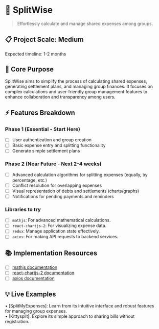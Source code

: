 # 🎯 SplitWise
> Effortlessly calculate and manage shared expenses among groups.

## 📋 Project Scale: Medium
Expected timeline: 1-2 months

## 🎯 Core Purpose
SplitWise aims to simplify the process of calculating shared expenses, generating settlement plans, and managing group finances. It focuses on complex calculations and user-friendly group management features to enhance collaboration and transparency among users.

## ⚡ Features Breakdown

### Phase 1 (Essential - Start Here)
- [ ] User authentication and group creation
- [ ] Basic expense entry and splitting functionality
- [ ] Generate simple settlement plans

### Phase 2 (Near Future - Next 2-4 weeks)
- [ ] Advanced calculation algorithms for splitting expenses (equally, by percentage, etc.)
- [ ] Conflict resolution for overlapping expenses
- [ ] Visual representation of debts and settlements (charts/graphs)
- [ ] Notifications for pending payments and reminders

### Libraries to try
- [ ] `mathjs`: For advanced mathematical calculations.
- [ ] `react-chartjs-2`: For visualizing expense data.
- [ ] `redux`: Manage application state effectively.
- [ ] `axios`: For making API requests to backend services.

## 📚 Implementation Resources
- [ ] [mathjs documentation](https://mathjs.org/docs/)
- [ ] [react-chartjs-2 documentation](https://react-chartjs-2.js.org/)
- [ ] [axios documentation](https://axios-http.com/docs/intro)

## 💡 Live Examples
• [SplitMyExpenses]: Learn from its intuitive interface and robust features for managing group expenses.  
• [Kittysplit]: Explore its simple approach to sharing bills without registration.